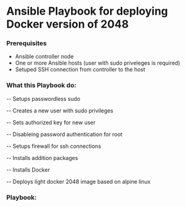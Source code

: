 # Ansible Playbook for deploying Docker version of 2048

### Prerequisites

- Ansible controller node
- One or more Ansible hosts (user with sudo priveleges is required)
- Setuped SSH connection from controller to the host


### What this Playbook do:

-- Setups passwordless sudo

-- Creates a new user with sudo privileges

-- Sets authorized key for new user

-- Disableing password authentication for root

-- Setups firewall for ssh connections

-- Installs addition packages

-- Installs Docker

-- Deploys light docker 2048 image based on alpine linux


### Playbook:

```sh


``` 
